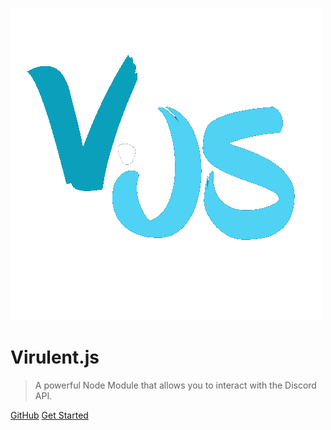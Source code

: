 ![logo](img/50BF47E5-4FF9-4E50-A2DB-0B093FFF65B3.png)

# Virulent.js

> A powerful Node Module that allows you to interact with the Discord API. 

[GitHub](https://github.com/TheRealToxicDev/Virulent)
[Get Started](#about)
